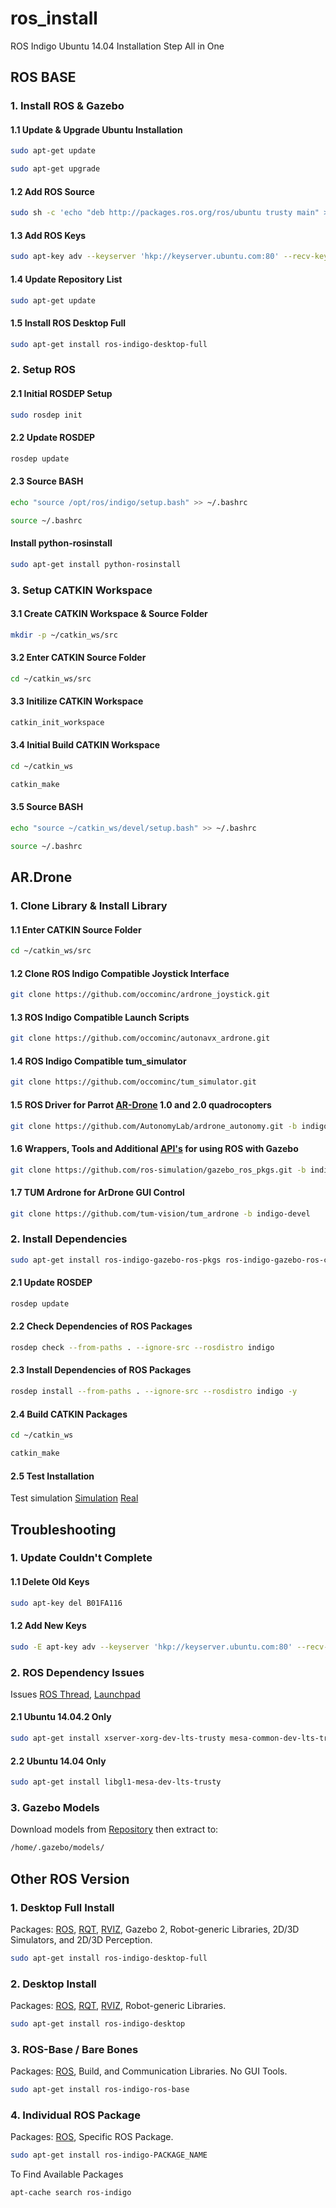 # ros_install

ROS Indigo Ubuntu 14.04 Installation Step All in One

## ROS BASE

### 1. Install ROS & Gazebo

#### 1.1 Update & Upgrade Ubuntu Installation

```bash
sudo apt-get update
```

```bash
sudo apt-get upgrade
```

#### 1.2 Add ROS Source

```bash
sudo sh -c 'echo "deb http://packages.ros.org/ros/ubuntu trusty main" > /etc/apt/sources.list.d/ros-latest.list'
```

#### 1.3 Add ROS Keys

```bash
sudo apt-key adv --keyserver 'hkp://keyserver.ubuntu.com:80' --recv-key C1CF6E31E6BADE8868B172B4F42ED6FBAB17C654
```

#### 1.4 Update Repository List

```bash
sudo apt-get update
```

#### 1.5 Install ROS Desktop Full

```bash
sudo apt-get install ros-indigo-desktop-full
```

### 2. Setup ROS

#### 2.1 Initial ROSDEP Setup

```bash
sudo rosdep init
```

#### 2.2 Update ROSDEP

```bash
rosdep update
```

#### 2.3 Source BASH

```bash
echo "source /opt/ros/indigo/setup.bash" >> ~/.bashrc
```

```bash
source ~/.bashrc
```

#### Install python-rosinstall

```bash
sudo apt-get install python-rosinstall
```

### 3. Setup CATKIN Workspace

#### 3.1 Create CATKIN Workspace & Source Folder

```bash
mkdir -p ~/catkin_ws/src
```

#### 3.2 Enter CATKIN Source Folder

```bash
cd ~/catkin_ws/src
```

#### 3.3 Initilize CATKIN Workspace

```bash
catkin_init_workspace
```

#### 3.4 Initial Build CATKIN Workspace

```bash
cd ~/catkin_ws
```

```bash
catkin_make
```

#### 3.5 Source BASH

```bash
echo "source ~/catkin_ws/devel/setup.bash" >> ~/.bashrc
```

```bash
source ~/.bashrc
```

## AR.Drone

### 1. Clone Library & Install Library

#### 1.1 Enter CATKIN Source Folder

```bash
cd ~/catkin_ws/src
```

#### 1.2 Clone ROS Indigo Compatible Joystick Interface

```bash
git clone https://github.com/occominc/ardrone_joystick.git
```

#### 1.3 ROS Indigo Compatible Launch Scripts

```bash
git clone https://github.com/occominc/autonavx_ardrone.git
```

#### 1.4 ROS Indigo Compatible tum_simulator

```bash
git clone https://github.com/occominc/tum_simulator.git
```

#### 1.5 ROS Driver for Parrot [AR-Drone](http://wiki.ros.org/ardrone_autonomy) 1.0 and 2.0 quadrocopters

```bash
git clone https://github.com/AutonomyLab/ardrone_autonomy.git -b indigo-devel
```

#### 1.6 Wrappers, Tools and Additional [API's](http://wiki.ros.org/gazebo_ros_pkgs) for using ROS with Gazebo

```bash
git clone https://github.com/ros-simulation/gazebo_ros_pkgs.git -b indigo-devel
```

#### 1.7 TUM Ardrone for ArDrone GUI Control

```bash
git clone https://github.com/tum-vision/tum_ardrone -b indigo-devel
```

### 2. Install Dependencies

```bash
sudo apt-get install ros-indigo-gazebo-ros-pkgs ros-indigo-gazebo-ros-control
```

#### 2.1 Update ROSDEP

```bash
rosdep update
```

#### 2.2 Check Dependencies of ROS Packages

```bash
rosdep check --from-paths . --ignore-src --rosdistro indigo
```

#### 2.3 Install Dependencies of ROS Packages

```bash
rosdep install --from-paths . --ignore-src --rosdistro indigo -y
```

#### 2.4 Build CATKIN Packages

```bash
cd ~/catkin_ws
```

```bash
catkin_make
```

#### 2.5 Test Installation

Test simulation [Simulation](https://github.com/yanottamao/ardrone_gazebo_simulation) [Real](https://github.com/yanottamao/SKRIPSI)

## Troubleshooting

### 1. Update Couldn't Complete

#### 1.1 Delete Old Keys

```bash
sudo apt-key del B01FA116
```

#### 1.2 Add New Keys

```bash
sudo -E apt-key adv --keyserver 'hkp://keyserver.ubuntu.com:80' --recv-key C1CF6E31E6BADE8868B172B4F42ED6FBAB17C654
```

### 2. ROS Dependency Issues

Issues [ROS Thread](https://answers.ros.org/question/203610/ubuntu-14042-unmet-dependencies-similar-for-14043/), [Launchpad](https://bugs.launchpad.net/ubuntu/trusty/+source/mesa/+bug/1424059)

#### 2.1 Ubuntu 14.04.2 Only

```bash
sudo apt-get install xserver-xorg-dev-lts-trusty mesa-common-dev-lts-trusty libxatracker-dev-lts-trusty libopenvg1-mesa-dev-lts-trusty libgles2-mesa-dev-lts-trusty libgles1-mesa-dev-lts-trusty libgl1-mesa-dev-lts-trusty libgbm-dev-lts-trusty libegl1-mesa-dev-lts-trusty
```

#### 2.2 Ubuntu 14.04 Only

```bash
sudo apt-get install libgl1-mesa-dev-lts-trusty
```

### 3. Gazebo Models

Download models from [Repository](bitbucket.org/osrf/gazebo_models/downloads/) then extract to:

```bash
/home/.gazebo/models/
```

## Other ROS Version

### 1. Desktop Full Install

Packages: [ROS](http://wiki.ros.org/ros), [RQT](http://wiki.ros.org/rqt), [RVIZ](http://wiki.ros.org/rviz), Gazebo 2, Robot-generic Libraries, 2D/3D Simulators, and 2D/3D Perception.

```bash
sudo apt-get install ros-indigo-desktop-full
```

### 2. Desktop Install

Packages: [ROS](http://wiki.ros.org/ros), [RQT](http://wiki.ros.org/rqt), [RVIZ](http://wiki.ros.org/rviz), Robot-generic Libraries.

```bash
sudo apt-get install ros-indigo-desktop
```

### 3. ROS-Base / Bare Bones

Packages: [ROS](http://wiki.ros.org/ros), Build, and Communication Libraries. No GUI Tools.

```bash
sudo apt-get install ros-indigo-ros-base
```

### 4. Individual ROS Package

Packages: [ROS](http://wiki.ros.org/ros), Specific ROS Package.

```bash
sudo apt-get install ros-indigo-PACKAGE_NAME
```

To Find Available Packages

```bash
apt-cache search ros-indigo
```
